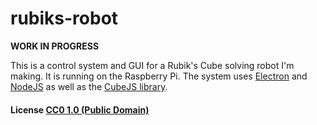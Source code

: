 # rubiks-robot

**WORK IN PROGRESS**

This is a control system and GUI for a Rubik's Cube solving robot I'm making.
It is running on the Raspberry Pi.
The system uses [Electron](https://github.com/electron/electron) and [NodeJS](https://nodejs.org) as well as the [CubeJS library](https://github.com/ldez/cubejs).


#### License [CC0 1.0 (Public Domain)](LICENSE.md)